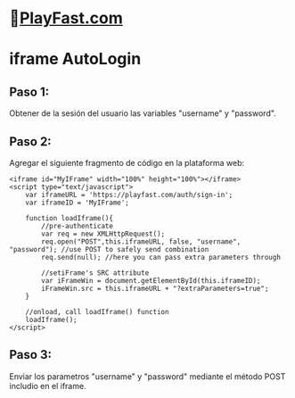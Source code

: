 # 👾[PlayFast.com](https://PlayFast.com) 
# iframe AutoLogin 


## Paso 1:
Obtener de la sesión del usuario las variables "username" y "password".


## Paso 2:
Agregar el siguiente fragmento de código en la plataforma web:

```
<iframe id="MyIFrame" width="100%" height="100%"></iframe>
<script type="text/javascript">
    var iframeURL = 'https://playfast.com/auth/sign-in';
    var iframeID = 'MyIFrame';

    function loadIframe(){
        //pre-authenticate
        var req = new XMLHttpRequest();
        req.open("POST",this.iframeURL, false, "username", "password"); //use POST to safely send combination
        req.send(null); //here you can pass extra parameters through

        //setiFrame's SRC attribute
        var iFrameWin = document.getElementById(this.iframeID);
        iFrameWin.src = this.iframeURL + "?extraParameters=true";
    }

    //onload, call loadIframe() function
    loadIframe();   
</script>
```

## Paso 3:

Enviar los parametros "username" y "password" mediante el método POST includio en el iframe. 

